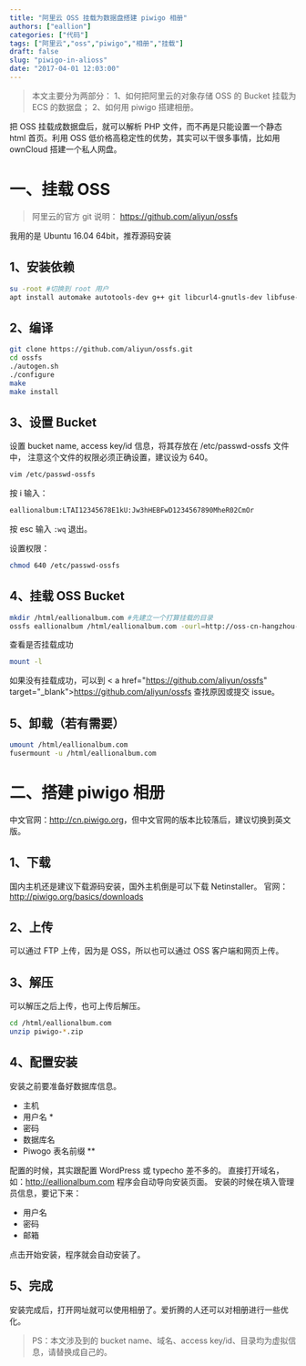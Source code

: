 ```yaml
---
title: "阿里云 OSS 挂载为数据盘搭建 piwigo 相册"
authors: ["eallion"]
categories: ["代码"]
tags: ["阿里云","oss","piwigo","相册","挂载"]
draft: false
slug: "piwigo-in-alioss"
date: "2017-04-01 12:03:00"
---
```


> 本文主要分为两部分：
> 1、如何把阿里云的对象存储 OSS 的 Bucket 挂载为 ECS 的数据盘；
> 2、如何用 piwigo 搭建相册。

把 OSS 挂载成数据盘后，就可以解析 PHP 文件，而不再是只能设置一个静态 html 首页。利用 OSS 低价格高稳定性的优势，其实可以干很多事情，比如用 ownCloud 搭建一个私人网盘。

一、挂载 OSS
=======

> 阿里云的官方 git 说明： <a href="<<<https://github.com/aliyun/ossfs>>>" target="_blank">https://github.com/aliyun/ossfs</a>

我用的是 Ubuntu 16.04 64bit，推荐源码安装

1、安装依赖
------

```bash
su -root #切换到 root 用户
apt install automake autotools-dev g++ git libcurl4-gnutls-dev libfuse-dev libssl-dev libxml2-dev make pkg-config
```

2、编译
----

```bash
git clone https://github.com/aliyun/ossfs.git
cd ossfs
./autogen.sh
./configure
make
make install
```

3、设置 Bucket
----------

设置 bucket name, access key/id 信息，将其存放在 /etc/passwd-ossfs 文件中， 注意这个文件的权限必须正确设置，建议设为 640。

```bash
vim /etc/passwd-ossfs
```

按 i 输入：

```bash
eallionalbum:LTAI12345678E1kU:Jw3hHEBFwD1234567890MheR02CmOr
```

按 esc 输入 `:wq` 退出。

设置权限：

```bash
chmod 640 /etc/passwd-ossfs
```

4、挂载 OSS Bucket
--------------

```bash
mkdir /html/eallionalbum.com #先建立一个打算挂载的目录
ossfs eallionalbum /html/eallionalbum.com -ourl=http://oss-cn-hangzhou-internal.aliyuncs.com -ouid=1001 -ogid=1001 -o allow_other -o umask=777
```

查看是否挂载成功

```bash
mount -l
```

如果没有挂载成功，可以到 < a href="https://github.com/aliyun/ossfs" target="_blank"><https://github.com/aliyun/ossfs></a > 查找原因或提交 issue。

5、卸载（若有需要）
--

```bash
umount /html/eallionalbum.com
fusermount -u /html/eallionalbum.com
```

二、搭建 piwigo 相册
============

中文官网：<a href="<<<http://cn.piwigo.org>>>/" target="_blank">http://cn.piwigo.org</a>，但中文官网的版本比较落后，建议切换到英文版。

1、下载
----------

国内主机还是建议下载源码安装，国外主机倒是可以下载 Netinstaller。
官网：<a href="<<<http://piwigo.org/basics/downloads>>>" target="_blank">http://piwigo.org/basics/downloads</a>

2、上传
----

可以通过 FTP 上传，因为是 OSS，所以也可以通过 OSS 客户端和网页上传。

3、解压
----

可以解压之后上传，也可上传后解压。

```bash
cd /html/eallionalbum.com
unzip piwigo-*.zip
```

4、配置安装
------

安装之前要准备好数据库信息。

- 主机
- 用户名 *
- 密码
- 数据库名
- Piwogo 表名前缀 **

配置的时候，其实跟配置 WordPress 或 typecho 差不多的。
直接打开域名，如：<http://eallionalbum.com>
程序会自动导向安装页面。
安装的时候在填入管理员信息，要记下来：

- 用户名
- 密码
- 邮箱

点击开始安装，程序就会自动安装了。

5、完成
----

安装完成后，打开网址就可以使用相册了。爱折腾的人还可以对相册进行一些优化。

> PS：本文涉及到的 bucket name、域名、access key/id、目录均为虚拟信息，请替换成自己的。
